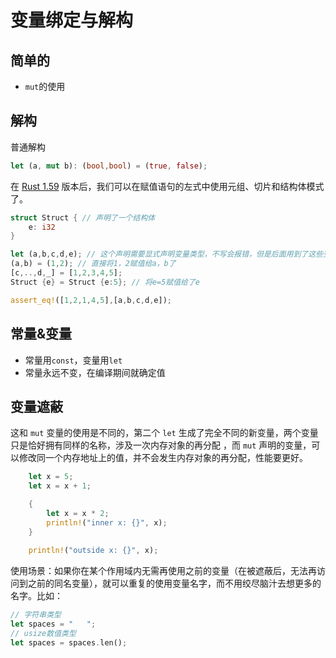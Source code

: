# 变量绑定与解构

## 简单的

- `mut`的使用

## 解构

普通解构

```rust
let (a, mut b): (bool,bool) = (true, false);
```

在 [Rust 1.59](https://course.rs/appendix/rust-versions/1.59.html) 版本后，我们可以在赋值语句的左式中使用元组、切片和结构体模式了。

```rust
struct Struct { // 声明了一个结构体
	e: i32
}

let (a,b,c,d,e); // 这个声明需要显式声明变量类型，不写会报错，但是后面用到了这些变量，编译器自动推导出来了
(a,b) = (1,2); // 直接将1，2赋值给a，b了
[c,..,d,_] = [1,2,3,4,5];
Struct {e} = Struct {e:5}; // 将e=5赋值给了e

assert_eq!([1,2,1,4,5],[a,b,c,d,e]);
```

## 常量&变量

- 常量用`const`，变量用`let`
- 常量永远不变，在编译期间就确定值

## 变量遮蔽

这和 `mut` 变量的使用是不同的，第二个 `let` 生成了完全不同的新变量，两个变量只是恰好拥有同样的名称，涉及一次内存对象的再分配 ，而 `mut` 声明的变量，可以修改同一个内存地址上的值，并不会发生内存对象的再分配，性能要更好。

```rust
    let x = 5;
    let x = x + 1;

    {
        let x = x * 2;
        println!("inner x: {}", x);
    }
    
    println!("outside x: {}", x);
```

使用场景：如果你在某个作用域内无需再使用之前的变量（在被遮蔽后，无法再访问到之前的同名变量），就可以重复的使用变量名字，而不用绞尽脑汁去想更多的名字。比如：

```rust
// 字符串类型
let spaces = "   ";
// usize数值类型
let spaces = spaces.len();
```













